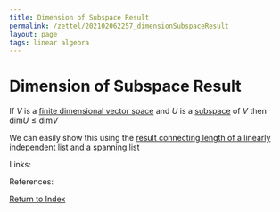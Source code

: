 ```yaml
---
title: Dimension of Subspace Result
permalink: /zettel/202102062257_dimensionSubspaceResult
layout: page
tags: linear algebra
---
```

# Dimension of Subspace Result

If $V$ is a [finite dimensional vector space](202102062028_finiteDimensionalVectorSpace) and $U$ is a [subspace](202102061429_subspaceDefinition) 
of $V$ then $\mathrm{dim} U \leq \mathrm{dim}V$

We can easily show this using the [result connecting length of a linearly independent list and a spanning list](202102062108_lengthLinearlyIndependentVsLengthSpanList)

Links: 

References: 

[Return to Index](index)